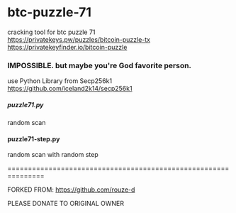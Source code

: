 # btc-puzzle-71
cracking tool for btc puzzle 71<br>
https://privatekeys.pw/puzzles/bitcoin-puzzle-tx<br>
https://privatekeyfinder.io/bitcoin-puzzle<br>

### IMPOSSIBLE. but maybe you're God favorite person.

use Python Library from Secp256k1<br>
https://github.com/iceland2k14/secp256k1

##### puzzle71.py
random scan
#### puzzle71-step.py
random scan with random step

===============================================================

FORKED FROM:
https://github.com/rouze-d

PLEASE DONATE TO ORIGINAL OWNER

